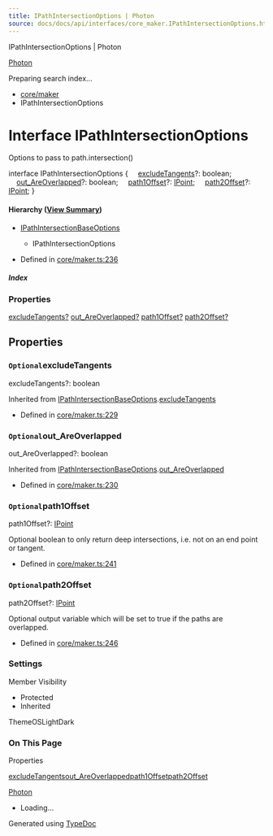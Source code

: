 ```yaml
---
title: IPathIntersectionOptions | Photon
source: docs/docs/api/interfaces/core_maker.IPathIntersectionOptions.html
---
```


IPathIntersectionOptions | Photon

[Photon](../index.md)




Preparing search index...

* [core/maker](../modules/core_maker.md)
* IPathIntersectionOptions

# Interface IPathIntersectionOptions

Options to pass to path.intersection()

interface IPathIntersectionOptions {
    [excludeTangents](#excludetangents)?: boolean;
    [out\_AreOverlapped](#out_areoverlapped)?: boolean;
    [path1Offset](#path1offset)?: [IPoint](core_schema.IPoint.md);
    [path2Offset](#path2offset)?: [IPoint](core_schema.IPoint.md);
}

#### Hierarchy ([View Summary](../hierarchy.md#core/maker.IPathIntersectionOptions))

* [IPathIntersectionBaseOptions](core_maker.IPathIntersectionBaseOptions.md)
  + IPathIntersectionOptions

* Defined in [core/maker.ts:236](https://github.com/mwhite454/photon/blob/main/packages/photon/src/core/maker.ts#L236)

##### Index

### Properties

[excludeTangents?](#excludetangents)
[out\_AreOverlapped?](#out_areoverlapped)
[path1Offset?](#path1offset)
[path2Offset?](#path2offset)

## Properties

### `Optional`excludeTangents

excludeTangents?: boolean

Inherited from [IPathIntersectionBaseOptions](core_maker.IPathIntersectionBaseOptions.md).[excludeTangents](core_maker.IPathIntersectionBaseOptions.md#excludetangents)

* Defined in [core/maker.ts:229](https://github.com/mwhite454/photon/blob/main/packages/photon/src/core/maker.ts#L229)

### `Optional`out\_AreOverlapped

out\_AreOverlapped?: boolean

Inherited from [IPathIntersectionBaseOptions](core_maker.IPathIntersectionBaseOptions.md).[out\_AreOverlapped](core_maker.IPathIntersectionBaseOptions.md#out_areoverlapped)

* Defined in [core/maker.ts:230](https://github.com/mwhite454/photon/blob/main/packages/photon/src/core/maker.ts#L230)

### `Optional`path1Offset

path1Offset?: [IPoint](core_schema.IPoint.md)

Optional boolean to only return deep intersections, i.e. not on an end point or tangent.

* Defined in [core/maker.ts:241](https://github.com/mwhite454/photon/blob/main/packages/photon/src/core/maker.ts#L241)

### `Optional`path2Offset

path2Offset?: [IPoint](core_schema.IPoint.md)

Optional output variable which will be set to true if the paths are overlapped.

* Defined in [core/maker.ts:246](https://github.com/mwhite454/photon/blob/main/packages/photon/src/core/maker.ts#L246)

### Settings

Member Visibility

* Protected
* Inherited

ThemeOSLightDark

### On This Page

Properties

[excludeTangents](#excludetangents)[out\_AreOverlapped](#out_areoverlapped)[path1Offset](#path1offset)[path2Offset](#path2offset)

[Photon](../index.md)

* Loading...

Generated using [TypeDoc](https://typedoc.org/)
